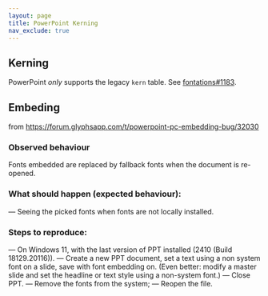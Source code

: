 ```yaml
---
layout: page
title: PowerPoint Kerning
nav_exclude: true
---
```


## Kerning

PowerPoint *only* supports the legacy `kern` table. See [fontations#1183](https://github.com/googlefonts/fontations/issues/1183).

## Embeding

from https://forum.glyphsapp.com/t/powerpoint-pc-embedding-bug/32030

### Observed behaviour
Fonts embedded are replaced by fallback fonts when the document is re-opened.

### What should happen (expected behaviour):
— Seeing the picked fonts when fonts are not locally installed.

### Steps to reproduce:
— On Windows 11, with the last version of PPT installed (2410 (Build 18129.20116)).
— Create a new PPT document, set a text using a non system font on a slide, save with font embedding on. (Even better: modify a master slide and set the headline or text style using a non-system font.)
— Close PPT.
— Remove the fonts from the system;
— Reopen the file.
